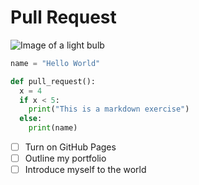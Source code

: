 # Pull Request
![Image of a light bulb](https://github.com/user-attachments/assets/3898509c-42b7-4005-85e2-eb72d8dca834)
``` python
name = "Hello World"

def pull_request():
  x = 4
  if x < 5:
    print("This is a markdown exercise")
  else:
    print(name)
```

- [ ] Turn on GitHub Pages
- [ ] Outline my portfolio
- [ ] Introduce myself to the world
